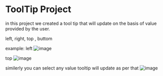 # ToolTip Project

in this project we created a tool tip that will update on the basis of value provided by the user. 

left, right, top , buttom

example:
left
![image](https://github.com/HarishPJ21/tooltip/assets/38295998/260e2de0-ca3f-4144-aba5-8c148d3aa2c1)


top
![image](https://github.com/HarishPJ21/tooltip/assets/38295998/b939cdc5-1ec1-432d-bec8-6185cc3e2b98)

similerly you can select any value tooltip will update as per that
![image](https://github.com/HarishPJ21/tooltip/assets/38295998/b79502fc-6ed5-42ce-9dba-175d16d93b33)
